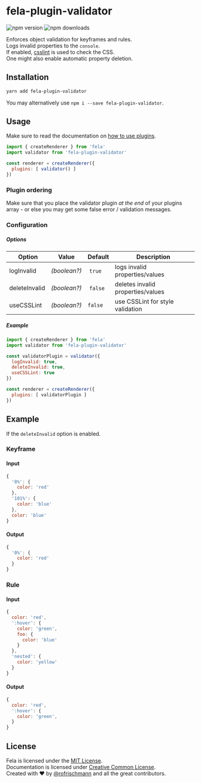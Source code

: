 # fela-plugin-validator

<img alt="npm version" src="https://badge.fury.io/js/fela-plugin-validator.svg"> <img alt="npm downloads" src="https://img.shields.io/npm/dm/fela-plugin-validator.svg">

Enforces object validation for keyframes and rules.<br>
Logs invalid properties to the `console`. <br>
If enabled, [csslint](https://github.com/CSSLint/csslint) is used to check the CSS.<br>
One might also enable automatic property deletion.

## Installation
```sh
yarn add fela-plugin-validator
```
You may alternatively use `npm i --save fela-plugin-validator`.


## Usage
Make sure to read the documentation on [how to use plugins](http://fela.js.org/docs/advanced/Plugins.html).

```javascript
import { createRenderer } from 'fela'
import validator from 'fela-plugin-validator'

const renderer = createRenderer({
  plugins: [ validator() ]
})
```

### Plugin ordering

Make sure that you place the validator plugin *at the end* of your plugins array - or else you may get some false error / validation messages.

### Configuration
##### Options
| Option | Value | Default | Description |
| --- | --- | --- | --- |
| logInvalid | *(boolean?)* | `true` | logs invalid properties/values |
| deleteInvalid | *(boolean?)* | `false` | deletes invalid properties/values |
| useCSSLint | *(boolean?)* | `false` | use CSSLint for style validation |

##### Example
```javascript
import { createRenderer } from 'fela'
import validator from 'fela-plugin-validator'

const validatorPlugin = validator({
  logInvalid: true,
  deleteInvalid: true,
  useCSSLint: true
})

const renderer = createRenderer({
  plugins: [ validatorPlugin ]
})
```



## Example
If the `deleteInvalid` option is enabled.

### Keyframe
#### Input
```javascript
{
  '0%': {
    color: 'red'
  },
  '101%': {
    color: 'blue'
  },
  color: 'blue'
}
```

#### Output
```javascript
{
  '0%': {
    color: 'red'
  }
}
```
### Rule
#### Input
```javascript
{
  color: 'red',
  ':hover': {
    color: 'green',
    foo: {
      color: 'blue'
    }
  },
  'nested': {
    color: 'yellow'
  }
}
```

#### Output
```javascript
{
  color: 'red',
  ':hover': {
    color: 'green',
  }
}
```


## License
Fela is licensed under the [MIT License](http://opensource.org/licenses/MIT).<br>
Documentation is licensed under [Creative Common License](http://creativecommons.org/licenses/by/4.0/).<br>
Created with ♥ by [@rofrischmann](http://rofrischmann.de) and all the great contributors.
